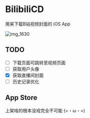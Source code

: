 # BilibiliCD
用来下载B站视频封面的 iOS App

![img_1630](https://user-images.githubusercontent.com/9763162/29995984-929bf76a-9028-11e7-8240-f3d6a975d693.PNG)

## TODO
- [ ] 下载页面可跳转至视频页面
- [ ] 获取用户头像
- [X] 获取直播间封面
- [ ] 历史记录优化

## App Store
上架啥的根本没戏完全不可能 (=・ω・=)
